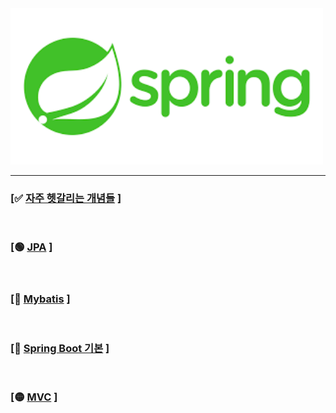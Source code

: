 <img src = "image/spring.png" width="500">



-------------



### [✅ [자주 헷갈리는 개념들](https://github.com/Ho-Tea/study-Spring/tree/main/Init) ]

<br/>

### [🟢 [JPA](https://github.com/Ho-Tea/study-Spring/tree/main/JPA) ]

<br/>

### [🔴 [Mybatis](https://github.com/Ho-Tea/study-Spring/tree/main/Mybatis) ]

<br/>

### [🔵 [Spring Boot 기본](https://github.com/Ho-Tea/study-Spring/tree/main/Spring%20Boot) ]

<br/>

### [🟡 [MVC](https://github.com/Ho-Tea/study-Spring/tree/main/MVC) ]
